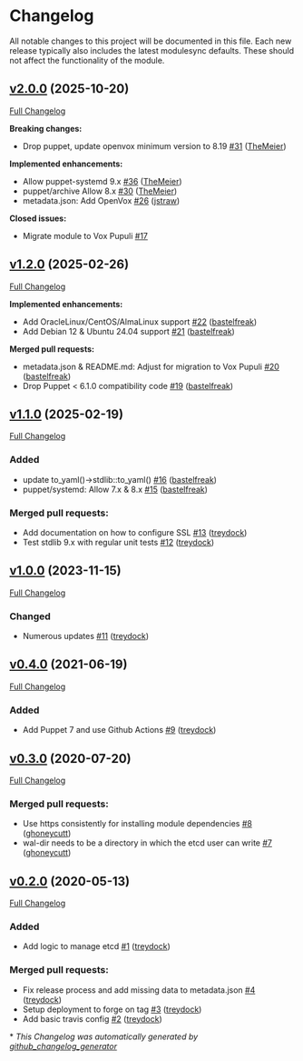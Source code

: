 # Changelog

All notable changes to this project will be documented in this file.
Each new release typically also includes the latest modulesync defaults.
These should not affect the functionality of the module.

## [v2.0.0](https://github.com/voxpupuli/puppet-etcd/tree/v2.0.0) (2025-10-20)

[Full Changelog](https://github.com/voxpupuli/puppet-etcd/compare/v1.2.0...v2.0.0)

**Breaking changes:**

- Drop puppet, update openvox minimum version to 8.19 [\#31](https://github.com/voxpupuli/puppet-etcd/pull/31) ([TheMeier](https://github.com/TheMeier))

**Implemented enhancements:**

- Allow puppet-systemd 9.x [\#36](https://github.com/voxpupuli/puppet-etcd/pull/36) ([TheMeier](https://github.com/TheMeier))
- puppet/archive Allow 8.x [\#30](https://github.com/voxpupuli/puppet-etcd/pull/30) ([TheMeier](https://github.com/TheMeier))
- metadata.json: Add OpenVox [\#26](https://github.com/voxpupuli/puppet-etcd/pull/26) ([jstraw](https://github.com/jstraw))

**Closed issues:**

- Migrate module to Vox Pupuli [\#17](https://github.com/voxpupuli/puppet-etcd/issues/17)

## [v1.2.0](https://github.com/voxpupuli/puppet-etcd/tree/v1.2.0) (2025-02-26)

[Full Changelog](https://github.com/voxpupuli/puppet-etcd/compare/v1.1.0...v1.2.0)

**Implemented enhancements:**

- Add OracleLinux/CentOS/AlmaLinux support [\#22](https://github.com/voxpupuli/puppet-etcd/pull/22) ([bastelfreak](https://github.com/bastelfreak))
- Add Debian 12 & Ubuntu 24.04 support [\#21](https://github.com/voxpupuli/puppet-etcd/pull/21) ([bastelfreak](https://github.com/bastelfreak))

**Merged pull requests:**

- metadata.json & README.md: Adjust for migration to Vox Pupuli [\#20](https://github.com/voxpupuli/puppet-etcd/pull/20) ([bastelfreak](https://github.com/bastelfreak))
- Drop Puppet \< 6.1.0 compatibility code [\#19](https://github.com/voxpupuli/puppet-etcd/pull/19) ([bastelfreak](https://github.com/bastelfreak))

## [v1.1.0](https://github.com/tailored-automation/puppet-module-etcd/tree/v1.1.0) (2025-02-19)

[Full Changelog](https://github.com/tailored-automation/puppet-module-etcd/compare/v1.0.0...v1.1.0)

### Added

- update to\_yaml\(\)-\>stdlib::to\_yaml\(\) [\#16](https://github.com/tailored-automation/puppet-module-etcd/pull/16) ([bastelfreak](https://github.com/bastelfreak))
- puppet/systemd: Allow 7.x & 8.x [\#15](https://github.com/tailored-automation/puppet-module-etcd/pull/15) ([bastelfreak](https://github.com/bastelfreak))

### Merged pull requests:

- Add documentation on how to configure SSL [\#13](https://github.com/tailored-automation/puppet-module-etcd/pull/13) ([treydock](https://github.com/treydock))
- Test stdlib 9.x with regular unit tests [\#12](https://github.com/tailored-automation/puppet-module-etcd/pull/12) ([treydock](https://github.com/treydock))

## [v1.0.0](https://github.com/tailored-automation/puppet-module-etcd/tree/v1.0.0) (2023-11-15)

[Full Changelog](https://github.com/tailored-automation/puppet-module-etcd/compare/v0.4.0...v1.0.0)

### Changed

- Numerous updates [\#11](https://github.com/tailored-automation/puppet-module-etcd/pull/11) ([treydock](https://github.com/treydock))

## [v0.4.0](https://github.com/tailored-automation/puppet-module-etcd/tree/v0.4.0) (2021-06-19)

[Full Changelog](https://github.com/tailored-automation/puppet-module-etcd/compare/v0.3.0...v0.4.0)

### Added

- Add Puppet 7 and use Github Actions [\#9](https://github.com/tailored-automation/puppet-module-etcd/pull/9) ([treydock](https://github.com/treydock))

## [v0.3.0](https://github.com/tailored-automation/puppet-module-etcd/tree/v0.3.0) (2020-07-20)

[Full Changelog](https://github.com/tailored-automation/puppet-module-etcd/compare/v0.2.0...v0.3.0)

### Merged pull requests:

- Use https consistently for installing module dependencies [\#8](https://github.com/tailored-automation/puppet-module-etcd/pull/8) ([ghoneycutt](https://github.com/ghoneycutt))
- wal-dir needs to be a directory in which the etcd user can write [\#7](https://github.com/tailored-automation/puppet-module-etcd/pull/7) ([ghoneycutt](https://github.com/ghoneycutt))

## [v0.2.0](https://github.com/tailored-automation/puppet-module-etcd/tree/v0.2.0) (2020-05-13)

[Full Changelog](https://github.com/tailored-automation/puppet-module-etcd/compare/22116ccd519d55d1cb653d1d84d281d250e5046c...v0.2.0)

### Added

- Add logic to manage etcd [\#1](https://github.com/tailored-automation/puppet-module-etcd/pull/1) ([treydock](https://github.com/treydock))

### Merged pull requests:

- Fix release process and add missing data to metadata.json [\#4](https://github.com/tailored-automation/puppet-module-etcd/pull/4) ([treydock](https://github.com/treydock))
- Setup deployment to forge on tag [\#3](https://github.com/tailored-automation/puppet-module-etcd/pull/3) ([treydock](https://github.com/treydock))
- Add basic travis config [\#2](https://github.com/tailored-automation/puppet-module-etcd/pull/2) ([treydock](https://github.com/treydock))



\* *This Changelog was automatically generated by [github_changelog_generator](https://github.com/github-changelog-generator/github-changelog-generator)*

